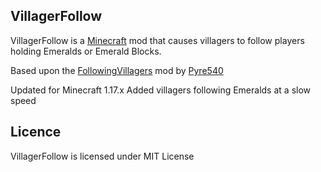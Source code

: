 ## VillagerFollow

VillagerFollow is a [Minecraft](https://minecraft.net/) mod that causes villagers to follow players holding Emeralds or Emerald Blocks.

Based upon the [FollowingVillagers](https://www.curseforge.com/minecraft/mc-mods/following-villagers) mod by [Pyre540](https://github.com/Pyre540/following-villagers)

Updated for Minecraft 1.17.x
Added villagers following Emeralds at a slow speed


## Licence

VillagerFollow is licensed under MIT License
